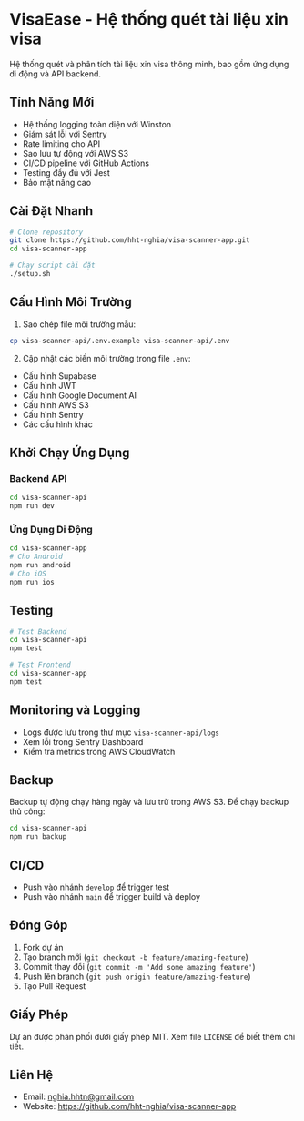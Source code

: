 # VisaEase - Hệ thống quét tài liệu xin visa

Hệ thống quét và phân tích tài liệu xin visa thông minh, bao gồm ứng dụng di động và API backend.

## Tính Năng Mới

- Hệ thống logging toàn diện với Winston
- Giám sát lỗi với Sentry
- Rate limiting cho API
- Sao lưu tự động với AWS S3
- CI/CD pipeline với GitHub Actions
- Testing đầy đủ với Jest
- Bảo mật nâng cao

## Cài Đặt Nhanh

```bash
# Clone repository
git clone https://github.com/hht-nghia/visa-scanner-app.git
cd visa-scanner-app

# Chạy script cài đặt
./setup.sh
```

## Cấu Hình Môi Trường

1. Sao chép file môi trường mẫu:
```bash
cp visa-scanner-api/.env.example visa-scanner-api/.env
```

2. Cập nhật các biến môi trường trong file `.env`:
- Cấu hình Supabase
- Cấu hình JWT
- Cấu hình Google Document AI
- Cấu hình AWS S3
- Cấu hình Sentry
- Các cấu hình khác

## Khởi Chạy Ứng Dụng

### Backend API

```bash
cd visa-scanner-api
npm run dev
```

### Ứng Dụng Di Động

```bash
cd visa-scanner-app
# Cho Android
npm run android
# Cho iOS
npm run ios
```

## Testing

```bash
# Test Backend
cd visa-scanner-api
npm test

# Test Frontend
cd visa-scanner-app
npm test
```

## Monitoring và Logging

- Logs được lưu trong thư mục `visa-scanner-api/logs`
- Xem lỗi trong Sentry Dashboard
- Kiểm tra metrics trong AWS CloudWatch

## Backup

Backup tự động chạy hàng ngày và lưu trữ trong AWS S3. Để chạy backup thủ công:

```bash
cd visa-scanner-api
npm run backup
```

## CI/CD

- Push vào nhánh `develop` để trigger test
- Push vào nhánh `main` để trigger build và deploy

## Đóng Góp

1. Fork dự án
2. Tạo branch mới (`git checkout -b feature/amazing-feature`)
3. Commit thay đổi (`git commit -m 'Add some amazing feature'`)
4. Push lên branch (`git push origin feature/amazing-feature`)
5. Tạo Pull Request

## Giấy Phép

Dự án được phân phối dưới giấy phép MIT. Xem file `LICENSE` để biết thêm chi tiết.

## Liên Hệ

- Email: nghia.hhtn@gmail.com
- Website: https://github.com/hht-nghia/visa-scanner-app
